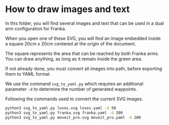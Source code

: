 # How to draw images and text

In this folder, you will find several images and text that can be used in a dual arm configuration for Franka.

When you open one of these SVG, you will find an image embedded inside a square 20cm x 20cm centered at the origin of the document.

The square represents the area that can be reached by both Franka arms. You can draw anything, as long as it remain inside the green area.

If not already done, you must convert all images into path, before exporting them to YAML format.

We use the command `svg_to_yaml.py` which requires an additional parameter `-d` to determine the number of generated waypoints.

Following the commands used to convert the current SVG images.

```bash
python3 svg_to_yaml.py loves.svg loves.yaml -d 50
python3 svg_to_yaml.py franka.svg franka.yaml -d 200
python3 svg_to_yaml.py moveit_pro.svg moveit_pro.yaml -d 200
```
